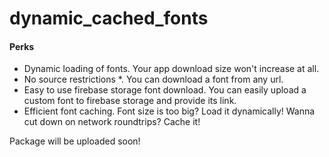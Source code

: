# dynamic_cached_fonts


#### Perks

- Dynamic loading of fonts. Your app download size won't increase at all.
- No source restrictions *. You can download a font from any url.
- Easy to use firebase storage font download. You can easily upload a custom font to firebase storage and provide its link.
- Efficient font caching. Font size is too big? Load it dynamically! Wanna cut down on network roundtrips? Cache it!

Package will be uploaded soon!
